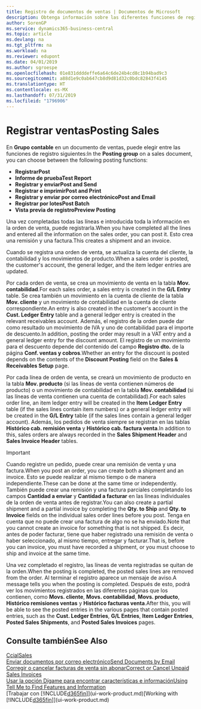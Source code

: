 ```yaml
---
title: Registro de documentos de ventas | Documentos de Microsoft
description: Obtenga información sobre las diferentes funciones de registro para registrar documentos de ventas y cómo puede actualizar los documentos registrados.
author: SorenGP
ms.service: dynamics365-business-central
ms.topic: article
ms.devlang: na
ms.tgt_pltfrm: na
ms.workload: na
ms.reviewer: edupont
ms.date: 04/01/2019
ms.author: sgroespe
ms.openlocfilehash: 01e831ddddeffe6a64c6de24b4cd8c1b94bad9c3
ms.sourcegitcommit: a88d1e9c0ab647cb8d9d81d32c0bdc82843f4145
ms.translationtype: HT
ms.contentlocale: es-MX
ms.lasthandoff: 07/31/2019
ms.locfileid: "1796906"
---
```

# <a name="posting-sales"></a><span data-ttu-id="ed6a3-103">Registrar ventas</span><span class="sxs-lookup"><span data-stu-id="ed6a3-103">Posting Sales</span></span>
<span data-ttu-id="ed6a3-104">En **Grupo contable** en un documento de ventas, puede elegir entre las funciones de registro siguientes:</span><span class="sxs-lookup"><span data-stu-id="ed6a3-104">In the **Posting group** on a sales document, you can choose between the following posting functions:</span></span>

* <span data-ttu-id="ed6a3-105">**Registrar**</span><span class="sxs-lookup"><span data-stu-id="ed6a3-105">**Post**</span></span>
* <span data-ttu-id="ed6a3-106">**Informe de prueba**</span><span class="sxs-lookup"><span data-stu-id="ed6a3-106">**Test Report**</span></span>
* <span data-ttu-id="ed6a3-107">**Registrar y enviar**</span><span class="sxs-lookup"><span data-stu-id="ed6a3-107">**Post and Send**</span></span>
* <span data-ttu-id="ed6a3-108">**Registrar e imprimir**</span><span class="sxs-lookup"><span data-stu-id="ed6a3-108">**Post and Print**</span></span>
* <span data-ttu-id="ed6a3-109">**Registrar y enviar por correo electrónico**</span><span class="sxs-lookup"><span data-stu-id="ed6a3-109">**Post and Email**</span></span>
* <span data-ttu-id="ed6a3-110">**Registrar por lotes**</span><span class="sxs-lookup"><span data-stu-id="ed6a3-110">**Post Batch**</span></span>
* <span data-ttu-id="ed6a3-111">**Vista previa de registro**</span><span class="sxs-lookup"><span data-stu-id="ed6a3-111">**Preview Posting**</span></span>

<span data-ttu-id="ed6a3-112">Una vez completadas todas las líneas e introducida toda la información en la orden de venta, puede registrarla.</span><span class="sxs-lookup"><span data-stu-id="ed6a3-112">When you have completed all the lines and entered all the information on the sales order, you can post it.</span></span> <span data-ttu-id="ed6a3-113">Esto crea una remisión y una factura.</span><span class="sxs-lookup"><span data-stu-id="ed6a3-113">This creates a shipment and an invoice.</span></span>

<span data-ttu-id="ed6a3-114">Cuando se registra una orden de venta, se actualiza la cuenta del cliente, la contabilidad y los movimientos de producto.</span><span class="sxs-lookup"><span data-stu-id="ed6a3-114">When a sales order is posted, the customer's account, the general ledger, and the item ledger entries are updated.</span></span>

<span data-ttu-id="ed6a3-115">Por cada orden de venta, se crea un movimiento de venta en la tabla **Mov. contabilidad**.</span><span class="sxs-lookup"><span data-stu-id="ed6a3-115">For each sales order, a sales entry is created in the **G/L Entry** table.</span></span> <span data-ttu-id="ed6a3-116">Se crea también un movimiento en la cuenta de cliente de la tabla **Mov. cliente** y un movimiento de contabilidad en la cuenta de cliente correspondiente.</span><span class="sxs-lookup"><span data-stu-id="ed6a3-116">An entry is also created in the customer's account in the **Cust. Ledger Entry** table and a general ledger entry is created in the relevant receivables account.</span></span> <span data-ttu-id="ed6a3-117">Además, el registro de la orden puede dar como resultado un movimiento de IVA y uno de contabilidad para el importe de descuento.</span><span class="sxs-lookup"><span data-stu-id="ed6a3-117">In addition, posting the order may result in a VAT entry and a general ledger entry for the discount amount.</span></span> <span data-ttu-id="ed6a3-118">El registro de un movimiento para el descuento depende del contenido del campo **Registro dto.** de la página **Conf. ventas y cobros**.</span><span class="sxs-lookup"><span data-stu-id="ed6a3-118">Whether an entry for the discount is posted depends on the contents of the **Discount Posting** field on the **Sales & Receivables Setup** page.</span></span>

<span data-ttu-id="ed6a3-119">Por cada línea de orden de venta, se creará un movimiento de producto en la tabla **Mov. producto** (si las líneas de venta contienen números de producto) o un movimiento de contabilidad en la tabla **Mov. contabilidad** (si las líneas de venta contienen una cuenta de contabilidad).</span><span class="sxs-lookup"><span data-stu-id="ed6a3-119">For each sales order line, an item ledger entry will be created in the **Item Ledger Entry** table (if the sales lines contain item numbers) or a general ledger entry will be created in the **G/L Entry** table (if the sales lines contain a general ledger account).</span></span> <span data-ttu-id="ed6a3-120">Además, los pedidos de venta siempre se registran en las tablas **Histórico cab. remisión venta** y **Histórico cab. factura venta**.</span><span class="sxs-lookup"><span data-stu-id="ed6a3-120">In addition to this, sales orders are always recorded in the **Sales Shipment Header** and **Sales Invoice Header** tables.</span></span>

> [!IMPORTANT]  
>   <span data-ttu-id="ed6a3-121">Cuando registre un pedido, puede crear una remisión de venta y una factura.</span><span class="sxs-lookup"><span data-stu-id="ed6a3-121">When you post an order, you can create both a shipment and an invoice.</span></span> <span data-ttu-id="ed6a3-122">Esto se puede realizar al mismo tiempo o de manera independiente.</span><span class="sxs-lookup"><span data-stu-id="ed6a3-122">These can be done at the same time or independently.</span></span> <span data-ttu-id="ed6a3-123">También puede crear una remisión y una factura parciales completando los campos **Cantidad a enviar** y **Cantidad a facturar** en las líneas individuales de la orden de venta antes de registrar.</span><span class="sxs-lookup"><span data-stu-id="ed6a3-123">You can also create a partial shipment and a partial invoice by completing the **Qty. to Ship** and **Qty. to Invoice** fields on the individual sales order lines before you post.</span></span> <span data-ttu-id="ed6a3-124">Tenga en cuenta que no puede crear una factura de algo no se ha enviado.</span><span class="sxs-lookup"><span data-stu-id="ed6a3-124">Note that you cannot create an invoice for something that is not shipped.</span></span> <span data-ttu-id="ed6a3-125">Es decir, antes de poder facturar, tiene que haber registrado una remisión de venta o haber seleccionado, al mismo tiempo, entregar y facturar.</span><span class="sxs-lookup"><span data-stu-id="ed6a3-125">That is, before you can invoice, you must have recorded a shipment, or you must choose to ship and invoice at the same time.</span></span>

<span data-ttu-id="ed6a3-126">Una vez completado el registro, las líneas de venta registradas se quitan de la orden.</span><span class="sxs-lookup"><span data-stu-id="ed6a3-126">When the posting is completed, the posted sales lines are removed from the order.</span></span> <span data-ttu-id="ed6a3-127">Al terminar el registro aparece un mensaje de aviso.</span><span class="sxs-lookup"><span data-stu-id="ed6a3-127">A message tells you when the posting is completed.</span></span> <span data-ttu-id="ed6a3-128">Después de esto, podrá ver los movimientos registrados en las diferentes páginas que los contienen, como **Movs. cliente**, **Movs. contabilidad**, **Movs. producto**, **Histórico remisiones ventas** y **Histórico facturas venta**.</span><span class="sxs-lookup"><span data-stu-id="ed6a3-128">After this, you will be able to see the posted entries in the various pages that contain posted entries, such as the **Cust. Ledger Entries**, **G/L Entries**, **Item Ledger Entries**, **Posted Sales Shipments**, and **Posted Sales Invoices** pages.</span></span>  

## <a name="see-also"></a><span data-ttu-id="ed6a3-129">Consulte también</span><span class="sxs-lookup"><span data-stu-id="ed6a3-129">See Also</span></span>

[<span data-ttu-id="ed6a3-130">Ccial</span><span class="sxs-lookup"><span data-stu-id="ed6a3-130">Sales</span></span>](sales-manage-sales.md)  
[<span data-ttu-id="ed6a3-131">Enviar documentos por correo electrónico</span><span class="sxs-lookup"><span data-stu-id="ed6a3-131">Send Documents by Email</span></span>](ui-how-send-documents-email.md)  
[<span data-ttu-id="ed6a3-132">Corregir o cancelar facturas de venta sin abonar</span><span class="sxs-lookup"><span data-stu-id="ed6a3-132">Correct or Cancel Unpaid Sales Invoices</span></span>](sales-how-correct-cancel-sales-invoice.md)  
[<span data-ttu-id="ed6a3-133">Usar la opción Dígame para encontrar características e información</span><span class="sxs-lookup"><span data-stu-id="ed6a3-133">Using Tell Me to Find Features and Information</span></span>](ui-search.md)  
<span data-ttu-id="ed6a3-134">[Trabajar con [!INCLUDE[d365fin](includes/d365fin_md.md)]](ui-work-product.md)</span><span class="sxs-lookup"><span data-stu-id="ed6a3-134">[Working with [!INCLUDE[d365fin](includes/d365fin_md.md)]](ui-work-product.md)</span></span>
